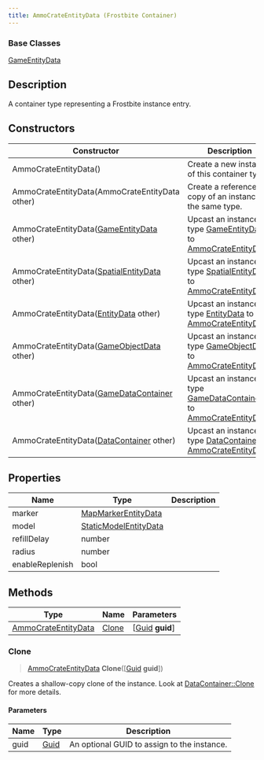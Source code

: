 ```yaml
---
title: AmmoCrateEntityData (Frostbite Container)
---
```

### Base Classes

[GameEntityData](GameEntityData)

## Description

A container type representing a Frostbite instance entry.

## Constructors

| Constructor                                                                    | Description                                                                                                                   |
| ------------------------------------------------------------------------------ | ----------------------------------------------------------------------------------------------------------------------------- |
| AmmoCrateEntityData()                                                          | Create a new instance of this container type.                                                                                 |
| AmmoCrateEntityData(AmmoCrateEntityData other)                                 | Create a reference copy of an instance of the same type.                                                                      |
| AmmoCrateEntityData([GameEntityData](GameEntityData) other)                    | Upcast an instance of type [GameEntityData](GameEntityData) to [AmmoCrateEntityData](AmmoCrateEntityData).                    |
| AmmoCrateEntityData([SpatialEntityData](SpatialEntityData) other)              | Upcast an instance of type [SpatialEntityData](SpatialEntityData) to [AmmoCrateEntityData](AmmoCrateEntityData).              |
| AmmoCrateEntityData([EntityData](EntityData) other)                            | Upcast an instance of type [EntityData](EntityData) to [AmmoCrateEntityData](AmmoCrateEntityData).                            |
| AmmoCrateEntityData([GameObjectData](GameObjectData) other)                    | Upcast an instance of type [GameObjectData](GameObjectData) to [AmmoCrateEntityData](AmmoCrateEntityData).                    |
| AmmoCrateEntityData([GameDataContainer](GameDataContainer) other)              | Upcast an instance of type [GameDataContainer](GameDataContainer) to [AmmoCrateEntityData](AmmoCrateEntityData).              |
| AmmoCrateEntityData([DataContainer](/vext/ref/cls/shr/datacontainer) other) | Upcast an instance of type [DataContainer](/vext/ref/cls/shr/datacontainer) to [AmmoCrateEntityData](AmmoCrateEntityData). |

## Properties

| Name            | Type                                           | Description |
| --------------- | ---------------------------------------------- | ----------- |
| marker          | [MapMarkerEntityData](MapMarkerEntityData)     |             |
| model           | [StaticModelEntityData](StaticModelEntityData) |             |
| refillDelay     | number                                         |             |
| radius          | number                                         |             |
| enableReplenish | bool                                           |             |

## Methods

| Type                                       | Name            | Parameters                                     |
| ------------------------------------------ | --------------- | ---------------------------------------------- |
| [AmmoCrateEntityData](AmmoCrateEntityData) | [Clone](#clone) | \[[Guid](/vext/ref/cls/shr/guid) **guid**\] |

### Clone

> [AmmoCrateEntityData](AmmoCrateEntityData) **Clone**(\[[Guid](/vext/ref/cls/shr/guid) **guid**\])

Creates a shallow-copy clone of the instance. Look at [DataContainer::Clone](/vext/ref/cls/shr/datacontainer#clone) for more details.

#### Parameters

| Name | Type         | Description                                 |
| ---- | ------------ | ------------------------------------------- |
| guid | [Guid](Guid) | An optional GUID to assign to the instance. |
